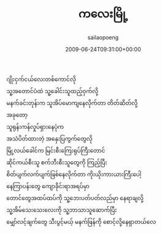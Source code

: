 ﻿---
_last_editor_used_jetpack: block-editor
_publicize_job_id: "59374472992"
_wp_old_date: "2021-06-09"
author: sailaopoeng
categories:
  - poems
date: "2009-06-24T09:31:00+00:00"
parent_post_id: null
post_id: "184"
timeline_notification: "1623207922"
title: ကလေးမြို့
url: /2009/06/24/ကလေးမြို့/

---
ဂျိုးငှက်ငယ်လေးတစ်ကောင်လို  
သူ့အတောင်ပံထဲ သူ့ခေါင်းသူထည့်ဝှက်လို့  
မနက်ခင်းတုန်းက သူအိပ်မောကျနေလိုက်တာ တိတ်ဆိတ်လို့  
အခုတော့  
သူရုန်းကန်လှုပ်ရှားနေပုံက  
အသံပိတ်ထားတဲ့ အနှေးပြကွက်တွေလို  
မြို့လယ်ခေါင်က မြင်းစီးကြေးရုပ်ကြီးတောင်  
ဆိုင်ကယ်စီးသူ စက်ဘီးစီးသူတွေကို ကြည့်ပြီး  
စိတ်ပျက်လက်ပျက်ဖြစ်နေလိုက်တာ ကိုးယိုးကားယားကြီးပေါ့  
နေကြာပန်းတွေ ကျောခိုင်းရာအရပ်မှာ  
တောင်တွေအထပ်ထပ်ကို သူ့ဘေးပတ်ပတ်လည်မှာ နေရာချလို့  
သူ့အိမ်သေးသေးလေးကို သူ့ဘာသာသူဆောက်ပြီး  
မျှော်လင့်ချက်တွေ သီးပွင့်မယ့် မနက်ဖြန်ကို စောင့်လို့နေရှာတယ်လေ
